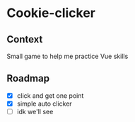 # Cookie-clicker
## Context
Small game to help me practice Vue skills

## Roadmap
- [x] click and get one point
- [x] simple auto clicker
- [ ] idk we'll see